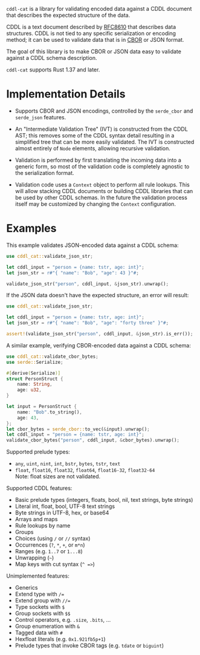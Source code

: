 `cddl-cat` is a library for validating encoded data against a CDDL
document that describes the expected structure of the data.

CDDL is a text document described by [RFC8610] that describes data
structures.  CDDL is not tied to any specific serialization or encoding
method; it can be used to validate data that is in [CBOR] or JSON format.

The goal of this library is to make CBOR or JSON data easy to validate
against a CDDL schema description.

`cddl-cat` supports Rust 1.37 and later.

# Implementation Details

- Supports CBOR and JSON encodings, controlled by the `serde_cbor` and
  `serde_json` features.

- An "Intermediate Validation Tree" (IVT) is constructed from the CDDL
  AST; this removes some of the CDDL syntax detail resulting in a
  simplified tree that can be more easily validated.
  The IVT is constructed almost entirely of `Node` elements, allowing
  recursive validation.

- Validation is performed by first translating the incoming data into
  a generic form, so most of the validation code is completely agnostic
  to the serialization format.

- Validation code uses a `Context` object to perform all rule lookups.
  This will allow stacking CDDL documents or building CDDL libraries that
  can be used by other CDDL schemas.  In the future the validation process
  itself may be customized by changing the `Context` configuration.

# Examples

This example validates JSON-encoded data against a CDDL schema:

```rust
use cddl_cat::validate_json_str;

let cddl_input = "person = {name: tstr, age: int}";
let json_str = r#"{ "name": "Bob", "age": 43 }"#;

validate_json_str("person", cddl_input, &json_str).unwrap();
```

If the JSON data doesn't have the expected structure, an error will
result:
```rust
use cddl_cat::validate_json_str;

let cddl_input = "person = {name: tstr, age: int}";
let json_str = r#"{ "name": "Bob", "age": "forty three" }"#;

assert!(validate_json_str("person", cddl_input, &json_str).is_err());
```

A similar example, verifying CBOR-encoded data against a CDDL schema:
```rust
use cddl_cat::validate_cbor_bytes;
use serde::Serialize;

#[derive(Serialize)]
struct PersonStruct {
    name: String,
    age: u32,
}

let input = PersonStruct {
    name: "Bob".to_string(),
    age: 43,
};
let cbor_bytes = serde_cbor::to_vec(&input).unwrap();
let cddl_input = "person = {name: tstr, age: int}";
validate_cbor_bytes("person", cddl_input, &cbor_bytes).unwrap();
```

Supported prelude types:
- `any`, `uint`, `nint`, `int`, `bstr`, `bytes`, `tstr`, `text`
- `float`, `float16`, `float32`, `float64`, `float16-32`, `float32-64` \
Note: float sizes are not validated.

Supported CDDL features:
- Basic prelude types (integers, floats, bool, nil, text strings, byte strings)
- Literal int, float, bool, UTF-8 text strings
- Byte strings in UTF-8, hex, or base64
- Arrays and maps
- Rule lookups by name
- Groups
- Choices (using `/` or `//` syntax)
- Occurrences (`?`, `*`, `+`, or `m*n`)
- Ranges (e.g. `1..7` or `1...8`)
- Unwrapping (`~`)
- Map keys with cut syntax (`^ =>`)

Unimplemented features:
- Generics
- Extend type with `/=`
- Extend group with `//=`
- Type sockets with `$`
- Group sockets with `$$`
- Control operators, e.g. `.size`, `.bits`, ...
- Group enumeration with `&`
- Tagged data with `#`
- Hexfloat literals (e.g. `0x1.921fb5p+1`)
- Prelude types that invoke CBOR tags (e.g. `tdate` or `biguint`)

[`Node`]: ivt::Node
[`Context`]: context::Context
[RFC8610]: https://tools.ietf.org/html/rfc8610
[CBOR]: https://cbor.io/
